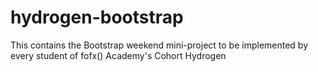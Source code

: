 # hydrogen-bootstrap

This contains the Bootstrap weekend mini-project to be implemented by every student of fofx() Academy's Cohort Hydrogen 
